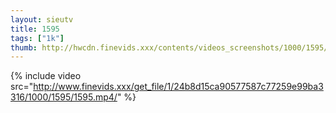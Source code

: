 ```yaml
--- 
layout: sieutv
title: 1595
tags: ["1k"]
thumb: http://hwcdn.finevids.xxx/contents/videos_screenshots/1000/1595/preview.mp4.jpg
---
```

{% include video src="http://www.finevids.xxx/get_file/1/24b8d15ca90577587c77259e99ba3316/1000/1595/1595.mp4/" %} 
